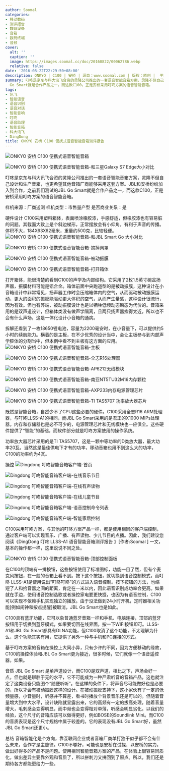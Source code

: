 ```yaml
---
author: Soomal
categories:
- 移动数码
- 测评报告
- 数码设备
- 音箱
- 数码终端
- 音频
cover:
  alt: ''
  caption: ''
  image: https://images.soomal.cc/doc/20160822/00062786.webp
  relative: false
date: '2016-08-22T22:29:50+08:00'
description: ONKYO | C100 | 安桥 | 源自：www.soomal.com | 版权：原创 |  平均/总评分：09.18/156
summary: 叮咚是京东与科大讯飞合资的灵隆公司推出的一套语音智能音箱方案，灵隆不但自己设计和生产音箱，也更希望其他音箱厂商能够采用这套方案。JBL和安桥纷纷加入到合作，之前我们测试的JBL
  Go Smart就是合作产品之一，而这款C100，正是安桥采用叮咚方案的语音智能音箱。
tags:
- 讯飞
- 智能语音
- 语音识别
- 语音对话
- 智能音响
- 叮咚
- 语音助理
- 智能音箱
- 科大讯飞
- DingDong
title: ONKYO 安桥 C100 便携式语音智能音箱测评报告
---
```


![ONKYO 安桥 C100 便携式语音智能音箱](https://images.soomal.cc/doc/20160813/00062602_01.webp)



![ONKYO 安桥 C100 便携式语音智能音箱-和三星Galaxy S7 Edge大小对比](https://images.soomal.cc/doc/20160813/00062608_01.webp)



叮咚是京东与科大讯飞合资的灵隆公司推出的一套语音智能音箱方案，灵隆不但自己设计和生产音箱，也更希望其他音箱厂商能够采用这套方案。JBL和安桥纷纷加入到合作，之前我们测试的JBL Go Smart就是合作产品之一，而这款C100，正是安桥采用叮咚方案的语音智能音箱。


样机来源：厂商送测
样机类型：市售量产型
是否商业关系：是

硬件设计
C100采用塑料箱体，表面喷涂橡胶漆，手感舒适，但橡胶漆也有容易脏的问题。其截面大致上是个斜边梯形，正常摆放会有小仰角，有利于声音的传播。体积不大，184X63X62毫米，重量约500克，比较轻便。
![ONKYO 安桥 C100 便携式语音智能音箱-和JBL Smart Go 大小对比](https://images.soomal.cc/doc/20160813/00062605_01.webp)




![ONKYO 安桥 C100 便携式语音智能音箱-摘掉网罩](https://images.soomal.cc/doc/20160813/00062609_01.webp)




![ONKYO 安桥 C100 便携式语音智能音箱-被动振膜](https://images.soomal.cc/doc/20160813/00062611_01.webp)




![ONKYO 安桥 C100 便携式语音智能音箱-打开箱体](https://images.soomal.cc/doc/20160813/00062612_01.webp)




打开箱体，能很清楚的看到C100的声学及内部结构。它采用了2枚1.5英寸碗盆扬声器，振膜材料可能是铝合金。箱体前面中央跑道型的是被动振膜，这种设计在小音箱设计中非常常见，扬声器工作时会压缩箱体内的空气，从而驱动被动振膜运动，更大的面积的振膜能驱动更大体积的空气，从而产生量感，这种设计很流行，因为有效。但也有弊端，被动振膜设计也是以牺牲低频动态瞬态为代价的。音箱采用的是双声道设计，但箱体类没有做声学隔离，且两只扬声器挨得太近，所以也不会有什么声场，这是一体化设计小音箱的通病。

拆解还看到了一枚18650锂电池，容量为2200毫安时，在小音量下，可以提供约5小时的续航能力。横着的是主板，在不少优秀的设计当中，会让主板参与到内部声学腔体的分割当中，但本例中看不到主板有这方面的应用。
![ONKYO 安桥 C100 便携式语音智能音箱-主板](https://images.soomal.cc/doc/20160813/00062614_01.webp)




![ONKYO 安桥 C100 便携式语音智能音箱-全志R16处理器](https://images.soomal.cc/doc/20160813/00062615_01.webp)




![ONKYO 安桥 C100 便携式语音智能音箱-AP6212无线模块](https://images.soomal.cc/doc/20160813/00062616_01.webp)




![ONKYO 安桥 C100 便携式语音智能音箱-南亚NT5TU32M16内存颗粒](https://images.soomal.cc/doc/20160813/00062617_01.webp)




![ONKYO 安桥 C100 便携式语音智能音箱-AXP233内存电源管理芯片](https://images.soomal.cc/doc/20160813/00062618_01.webp)




![ONKYO 安桥 C100 便携式语音智能音箱-TI TAS5707 功率放大器芯片](https://images.soomal.cc/doc/20160813/00062619_01.webp)




既然是智能音箱，自然少不了CPU这些必要的硬件。C100采用全志R16 ARM处理器，与叮咚LLSS-A1的相同，而JBL Go Smart采用的是君正的X1000 MIPs处理器。内存和存储器也是必不可少的，电源管理芯片和无线模块也一应俱全。这些硬件提供了“智能”的基础，而软件部分就是叮咚方案使用的操作系统。

功率放大器芯片采用的是TI TAS5707，这是一颗中等功率的D类放大器，最大功率20瓦，当然这是最佳供电下才有的功率，移动音箱也用不到这么大的功率，C100的功率约为4瓦。

操控
![Dingdong 叮咚智能音箱客户端-首页](https://images.soomal.cc/doc/20160820/00062774_01.webp)




![Dingdong 叮咚智能音箱客户端-在线音乐节目](https://images.soomal.cc/doc/20160820/00062775_01.webp)




![Dingdong 叮咚智能音箱客户端-在线有声读物](https://images.soomal.cc/doc/20160717/00061984_01.webp)




![Dingdong 叮咚智能音箱客户端-在线儿童节目](https://images.soomal.cc/doc/20160717/00061985_01.webp)




![Dingdong 叮咚智能音箱客户端-语音控制命令列表](https://images.soomal.cc/doc/20160820/00062777_01.webp)




![Dingdong 叮咚智能音箱客户端-智能家居控制](https://images.soomal.cc/doc/20160820/00062776_01.webp)




C100采用叮咚方案，与其他的叮咚方案产品一样，都是使用相同的客户端控制，通过客户端可以实现音乐、广播、有声读物、少儿节目的点播。因此，我们建议您阅读《DingDong 叮咚 LLSS-A1 语音智能音箱测评报告 》[作者:Soomal ]
一文，基本的操作都一样，这里说说不同之处。

![ONKYO 安桥 C100 便携式语音智能音箱-顶部控制面板](https://images.soomal.cc/doc/20160813/00062604.webp)




在C100的顶端有一排按钮，这些按钮使用了标准图标，功能一目了然，但有个麦克风按钮，在一般的音箱上看不到。按下这个按钮，就切换到语音控制模式，而叮咚 LLSS-A1是使用说出“叮咚叮咚”的方式进入语音控制。按下按钮的方法，也缩短了人和拾音器之间的距离，肯定在一米以内，因此语音识别成功率会更高。如果就在手边，使用语音控制选歌或者操控家电要更快捷，也因为有语音控制，C100可以实现不依赖手机实现独立的播放。由于没法做到24小时开机，定时器相关功能[例如闹钟和按点提醒]被取消，JBL Go Smart也是如此。

C100具有蓝牙功能，它可以象普通蓝牙音箱一样和手机、电脑连接，顶部的蓝牙按钮用于切换到蓝牙模式，如果要切回在线界面，按一下WIFI按钮即可。LLSS-A1和JBL Go Smart都具有DLNA功能，但C100取消了这个功能，不太理解为什么，这个功能其实有用，它提供了另外一种与手机和PC连接的方式。

基于叮咚方案的音箱在操控上大同小异，只有少许的不同，因为方便移动的缘故，C100的操控体验和JBL Go Smart更为接近，很多时候，它们就像一个语音遥控器，如果。

音质
JBL Go Smart 是单声道设计，而C100是双声道，相比之下，声场会好一点，但也就是聊胜于无的水平，它不可能成为一种严肃听音的音箱产品，这也就注定了这类设备只能图个“随便听听”。在这样的条件下，将声音尽可能做好也是必要的，所以才会有被动振膜这样的设计。在被动振膜支持下，这小家伙有了一定的低频量感，小音量时，听感并不算差，看书时播放个背景音乐还是可以的。但随着音量增大到中大水平，设计缺陷就显露出来，它的高频有一定的拔高处理，随着音量增大，毛刺感会变得明显，而中频也会变得相对单薄，听感会明显劣化。以我们的经验，这个尺寸的音箱应该可以做得更好，例如BOSE的Soundlink Mini。而C100的音质表现是这个尺寸规格中属于较差的。它的表现没有JBL Go Smart好，虽然JBL Go Smart还更小。

总结
音箱智能化是个方向，靠互联网企业或者音箱厂商单打独干似乎都不会有什么未来，合作才是主旋律。C100不够好，可能也是安桥在试探，以安桥的实力，做出好得多的产品不是问题。使用相同智能音箱方案的产品，在体验上很容易同质化，做出差异主要靠外观和音质了，所以拼刺刀又拼回到了原点。所以，我们还是期待各方都能更给力一些。